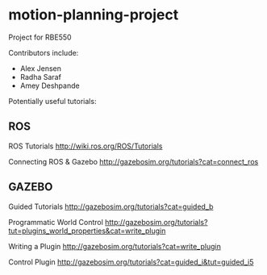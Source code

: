 # motion-planning-project
Project for RBE550 

Contributors include:
  - Alex Jensen
  - Radha Saraf
  - Amey Deshpande

Potentially useful tutorials:

ROS
----
ROS Tutorials
http://wiki.ros.org/ROS/Tutorials

Connecting ROS & Gazebo
http://gazebosim.org/tutorials?cat=connect_ros

GAZEBO
-------
Guided Tutorials
http://gazebosim.org/tutorials?cat=guided_b

Programmatic World Control
http://gazebosim.org/tutorials?tut=plugins_world_properties&cat=write_plugin

Writing a Plugin
http://gazebosim.org/tutorials?cat=write_plugin

Control Plugin
http://gazebosim.org/tutorials?cat=guided_i&tut=guided_i5
